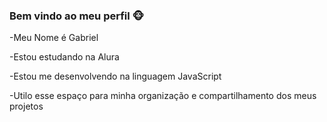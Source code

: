 ### **Bem vindo ao meu perfil** 🐵

-Meu Nome é Gabriel

-Estou estudando na Alura

-Estou me desenvolvendo na linguagem JavaScript

-Utilo esse espaço para minha organização e compartilhamento dos meus projetos
